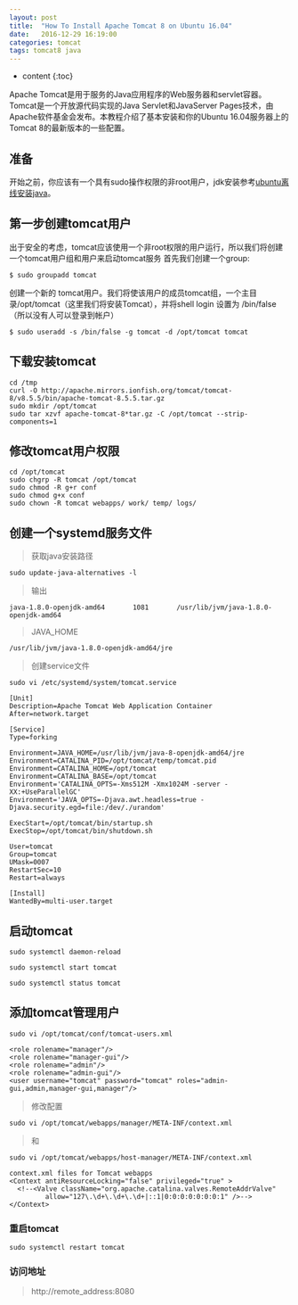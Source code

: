 ```yaml
---
layout: post
title:  "How To Install Apache Tomcat 8 on Ubuntu 16.04"
date:   2016-12-29 16:19:00
categories: tomcat
tags: tomcat8 java
---
```


* content
{:toc}

Apache Tomcat是用于服务的Java应用程序的Web服务器和servlet容器。Tomcat是一个开放源代码实现的Java Servlet和JavaServer Pages技术，由Apache软件基金会发布。本教程介绍了基本安装和你的Ubuntu 16.04服务器上的Tomcat 8的最新版本的一些配置。





## 准备

开始之前，你应该有一个具有sudo操作权限的非root用户，jdk安装参考[ubuntu离线安装java](https://imevis.github.io/2016/12/21/ubuntu-install-java-offline/)。

## 第一步创建tomcat用户

出于安全的考虑，tomcat应该使用一个非root权限的用户运行，所以我们将创建一个tomcat用户组和用户来启动tomcat服务
首先我们创建一个group:

`$ sudo groupadd tomcat`

创建一个新的 tomcat用户。我们将使该用户的成员tomcat组，一个主目录/opt/tomcat（这里我们将安装Tomcat），并将shell login 设置为 /bin/false（所以没有人可以登录到帐户）

`$ sudo useradd -s /bin/false -g tomcat -d /opt/tomcat tomcat`

## 下载安装tomcat

```
cd /tmp
curl -O http://apache.mirrors.ionfish.org/tomcat/tomcat-8/v8.5.5/bin/apache-tomcat-8.5.5.tar.gz
sudo mkdir /opt/tomcat
sudo tar xzvf apache-tomcat-8*tar.gz -C /opt/tomcat --strip-components=1
```

## 修改tomcat用户权限

```
cd /opt/tomcat
sudo chgrp -R tomcat /opt/tomcat
sudo chmod -R g+r conf
sudo chmod g+x conf
sudo chown -R tomcat webapps/ work/ temp/ logs/
```

## 创建一个systemd服务文件

> 获取java安装路径

`sudo update-java-alternatives -l`

> 输出

`java-1.8.0-openjdk-amd64       1081       /usr/lib/jvm/java-1.8.0-openjdk-amd64`

> JAVA_HOME

`/usr/lib/jvm/java-1.8.0-openjdk-amd64/jre`

> 创建service文件

`sudo vi /etc/systemd/system/tomcat.service`

```
[Unit]
Description=Apache Tomcat Web Application Container
After=network.target

[Service]
Type=forking

Environment=JAVA_HOME=/usr/lib/jvm/java-8-openjdk-amd64/jre
Environment=CATALINA_PID=/opt/tomcat/temp/tomcat.pid
Environment=CATALINA_HOME=/opt/tomcat
Environment=CATALINA_BASE=/opt/tomcat
Environment='CATALINA_OPTS=-Xms512M -Xmx1024M -server -XX:+UseParallelGC'
Environment='JAVA_OPTS=-Djava.awt.headless=true -Djava.security.egd=file:/dev/./urandom'

ExecStart=/opt/tomcat/bin/startup.sh
ExecStop=/opt/tomcat/bin/shutdown.sh

User=tomcat
Group=tomcat
UMask=0007
RestartSec=10
Restart=always

[Install]
WantedBy=multi-user.target
```

## 启动tomcat

`sudo systemctl daemon-reload`

`sudo systemctl start tomcat`

`sudo systemctl status tomcat`

## 添加tomcat管理用户

`sudo vi /opt/tomcat/conf/tomcat-users.xml`

```
<role rolename="manager"/>
<role rolename="manager-gui"/>
<role rolename="admin"/>
<role rolename="admin-gui"/>
<user username="tomcat" password="tomcat" roles="admin-gui,admin,manager-gui,manager"/>
```

> 修改配置

`sudo vi /opt/tomcat/webapps/manager/META-INF/context.xml`

> 和

`sudo vi /opt/tomcat/webapps/host-manager/META-INF/context.xml`

```
context.xml files for Tomcat webapps
<Context antiResourceLocking="false" privileged="true" >
  <!--<Valve className="org.apache.catalina.valves.RemoteAddrValve"
         allow="127\.\d+\.\d+\.\d+|::1|0:0:0:0:0:0:0:1" />-->
</Context>
```

### 重启tomcat
 
`sudo systemctl restart tomcat`

### 访问地址

> http://remote_address:8080